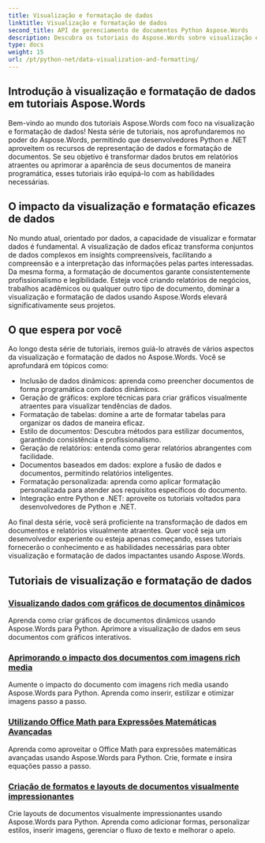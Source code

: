 ```yaml
---
title: Visualização e formatação de dados
linktitle: Visualização e formatação de dados
second_title: API de gerenciamento de documentos Python Aspose.Words
description: Descubra os tutoriais do Aspose.Words sobre visualização e formatação de dados em Python e .NET. Aprenda a apresentar dados de maneira eficaz, criar relatórios impressionantes e formatar documentos de maneira programática.
type: docs
weight: 15
url: /pt/python-net/data-visualization-and-formatting/
---
```


## Introdução à visualização e formatação de dados em tutoriais Aspose.Words

Bem-vindo ao mundo dos tutoriais Aspose.Words com foco na visualização e formatação de dados! Nesta série de tutoriais, nos aprofundaremos no poder do Aspose.Words, permitindo que desenvolvedores Python e .NET aproveitem os recursos de representação de dados e formatação de documentos. Se seu objetivo é transformar dados brutos em relatórios atraentes ou aprimorar a aparência de seus documentos de maneira programática, esses tutoriais irão equipá-lo com as habilidades necessárias.

## O impacto da visualização e formatação eficazes de dados

No mundo atual, orientado por dados, a capacidade de visualizar e formatar dados é fundamental. A visualização de dados eficaz transforma conjuntos de dados complexos em insights compreensíveis, facilitando a compreensão e a interpretação das informações pelas partes interessadas. Da mesma forma, a formatação de documentos garante consistentemente profissionalismo e legibilidade. Esteja você criando relatórios de negócios, trabalhos acadêmicos ou qualquer outro tipo de documento, dominar a visualização e formatação de dados usando Aspose.Words elevará significativamente seus projetos.

## O que espera por você

Ao longo desta série de tutoriais, iremos guiá-lo através de vários aspectos da visualização e formatação de dados no Aspose.Words. Você se aprofundará em tópicos como:

- Inclusão de dados dinâmicos: aprenda como preencher documentos de forma programática com dados dinâmicos.
- Geração de gráficos: explore técnicas para criar gráficos visualmente atraentes para visualizar tendências de dados.
- Formatação de tabelas: domine a arte de formatar tabelas para organizar os dados de maneira eficaz.
- Estilo de documentos: Descubra métodos para estilizar documentos, garantindo consistência e profissionalismo.
- Geração de relatórios: entenda como gerar relatórios abrangentes com facilidade.
- Documentos baseados em dados: explore a fusão de dados e documentos, permitindo relatórios inteligentes.
- Formatação personalizada: aprenda como aplicar formatação personalizada para atender aos requisitos específicos do documento.
- Integração entre Python e .NET: aproveite os tutoriais voltados para desenvolvedores de Python e .NET.

Ao final desta série, você será proficiente na transformação de dados em documentos e relatórios visualmente atraentes. Quer você seja um desenvolvedor experiente ou esteja apenas começando, esses tutoriais fornecerão o conhecimento e as habilidades necessárias para obter visualização e formatação de dados impactantes usando Aspose.Words.

## Tutoriais de visualização e formatação de dados
### [Visualizando dados com gráficos de documentos dinâmicos](./visualize-data-document-charts/)
Aprenda como criar gráficos de documentos dinâmicos usando Aspose.Words para Python. Aprimore a visualização de dados em seus documentos com gráficos interativos.
### [Aprimorando o impacto dos documentos com imagens rich media](./document-images/)
Aumente o impacto do documento com imagens rich media usando Aspose.Words para Python. Aprenda como inserir, estilizar e otimizar imagens passo a passo.
### [Utilizando Office Math para Expressões Matemáticas Avançadas](./office-math-documents/)
Aprenda como aproveitar o Office Math para expressões matemáticas avançadas usando Aspose.Words para Python. Crie, formate e insira equações passo a passo.
### [Criação de formatos e layouts de documentos visualmente impressionantes](./document-shape-handling-formatting/)
Crie layouts de documentos visualmente impressionantes usando Aspose.Words para Python. Aprenda como adicionar formas, personalizar estilos, inserir imagens, gerenciar o fluxo de texto e melhorar o apelo.